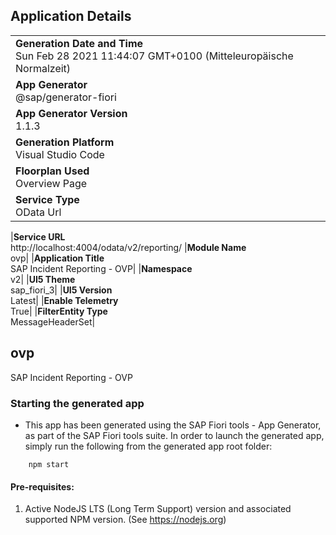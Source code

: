 ## Application Details

|                                                                                                  |
| ------------------------------------------------------------------------------------------------ |
| **Generation Date and Time**<br>Sun Feb 28 2021 11:44:07 GMT+0100 (Mitteleuropäische Normalzeit) |
| **App Generator**<br>@sap/generator-fiori                                                        |
| **App Generator Version**<br>1.1.3                                                               |
| **Generation Platform**<br>Visual Studio Code                                                    |
| **Floorplan Used**<br>Overview Page                                                              |
| **Service Type**<br>OData Url                                                                    |

|**Service URL**<br>http://localhost:4004/odata/v2/reporting/
|**Module Name**<br>ovp|
|**Application Title**<br>SAP Incident Reporting - OVP|
|**Namespace**<br>v2|
|**UI5 Theme**<br>sap_fiori_3|
|**UI5 Version**<br>Latest|
|**Enable Telemetry**<br>True|
|**FilterEntity Type**<br>MessageHeaderSet|

## ovp

SAP Incident Reporting - OVP

### Starting the generated app

- This app has been generated using the SAP Fiori tools - App Generator, as part of the SAP Fiori tools suite. In order to launch the generated app, simply run the following from the generated app root folder:

```
    npm start
```

#### Pre-requisites:

1. Active NodeJS LTS (Long Term Support) version and associated supported NPM version. (See https://nodejs.org)
